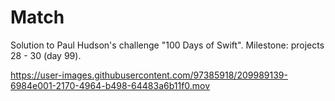 # Match
Solution to Paul Hudson's challenge "100 Days of Swift". Milestone: projects 28 - 30 (day 99).

https://user-images.githubusercontent.com/97385918/209989139-6984e001-2170-4964-b498-64483a6b11f0.mov
